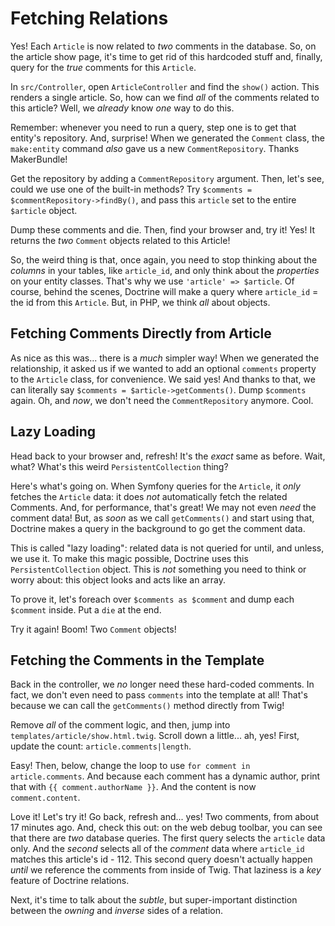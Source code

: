 # Fetching Relations

Yes! Each `Article` is now related to *two* comments in the database. So, on the
article show page, it's time to get rid of this hardcoded stuff and, finally,
query for the *true* comments for this `Article`.

In `src/Controller`, open `ArticleController` and find the `show()` action. This
renders a single article. So, how can we find *all* of the comments related to this
article? Well, we *already* know *one* way to do this.

Remember: whenever you need to run a query, step one is to get that entity's
repository. And, surprise! When we generated the `Comment` class, the `make:entity`
command *also* gave us a new `CommentRepository`. Thanks MakerBundle!

Get the repository by adding a `CommentRepository` argument. Then, let's see,
could we use one of the built-in methods? Try
`$comments = $commentRepository->findBy()`, and pass this `article` set to the
entire `$article` object.

Dump these comments and die. Then, find your browser and, try it! Yes!
It returns the *two* `Comment` objects related to this Article!

So, the weird thing is that, once again, you need to stop thinking about the *columns*
in your tables, like `article_id`, and only think about the *properties* on your
entity classes. That's why we use `'article' => $article`. Of course, behind the
scenes, Doctrine will make a query where `article_id` = the id from this `Article`.
But, in PHP, we think *all* about objects.

## Fetching Comments Directly from Article

As nice as this was... there is a *much* simpler way! When we generated the
relationship, it asked us if we wanted to add an optional `comments` property
to the `Article` class, for convenience. We said yes! And thanks to that, we can
literally say `$comments = $article->getComments()`. Dump `$comments` again. Oh,
and *now*, we don't need the `CommentRepository` anymore. Cool.

## Lazy Loading

Head back to your browser and, refresh! It's the *exact* same as before. Wait, what?
What's this weird `PersistentCollection` thing?

Here's what's going on. When Symfony queries for the `Article`, it *only* fetches
the `Article` data: it does *not* automatically fetch the related Comments. And,
for performance, that's great! We may not even *need* the comment data! But, as
*soon* as we call `getComments()` and start using that, Doctrine makes a query in
the background to go get the comment data.

This is called "lazy loading": related data is not queried for until, and unless,
we use it. To make this magic possible, Doctrine uses this `PersistentCollection`
object. This is *not* something you need to think or worry about: this object looks
and acts like an array.

To prove it, let's foreach over `$comments as $comment` and dump each `$comment`
inside. Put a `die` at the end.

Try it again! Boom! Two `Comment` objects!

## Fetching the Comments in the Template

Back in the controller, we *no* longer need these hard-coded comments. In fact,
we don't even need to pass `comments` into the template at all! That's because
we can call the `getComments()` method directly from Twig!

Remove *all* of the comment logic, and then, jump into `templates/article/show.html.twig`.
Scroll down a little... ah, yes! First, update the count: `article.comments|length`.

Easy! Then, below, change the loop to use `for comment in article.comments`. And
because each comment has a dynamic author, print that with `{{ comment.authorName }}`.
And the content is now `comment.content`.

Love it! Let's try it! Go back, refresh and... yes! Two comments, from about
17 minutes ago. And, check this out: on the web debug toolbar, you can see that
there are *two* database queries. The first query selects the `article` data only.
And the *second* selects all of the *comment* data where `article_id` matches
this article's id - 112. This second query doesn't actually happen *until* we reference
the comments from inside of Twig. That laziness is a *key* feature of Doctrine relations.

Next, it's time to talk about the *subtle*, but super-important distinction between
the *owning* and *inverse* sides of a relation.

